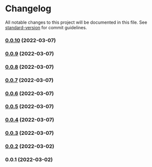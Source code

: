# Changelog

All notable changes to this project will be documented in this file. See [standard-version](https://github.com/conventional-changelog/standard-version) for commit guidelines.

### [0.0.10](https://github.com/sapienstech/michal_test_repo/compare/v0.0.9...v0.0.10) (2022-03-07)

### [0.0.9](https://github.com/sapienstech/michal_test_repo/compare/v0.0.8...v0.0.9) (2022-03-07)

### [0.0.8](https://github.com/sapienstech/michal_test_repo/compare/v0.0.7...v0.0.8) (2022-03-07)

### [0.0.7](https://github.com/sapienstech/michal_test_repo/compare/v0.0.6...v0.0.7) (2022-03-07)

### [0.0.6](https://github.com/sapienstech/michal_test_repo/compare/v0.0.5...v0.0.6) (2022-03-07)

### [0.0.5](https://github.com/sapienstech/michal_test_repo/compare/v0.0.2...v0.0.5) (2022-03-07)

### [0.0.4](https://github.com/sapienstech/michal_test_repo/compare/v0.0.3...v0.0.4) (2022-03-07)

### [0.0.3](https://github.com/sapienstech/michal_test_repo/compare/v0.0.2...v0.0.3) (2022-03-07)

### [0.0.2](https://github.com/sapienstech/michal_test_repo/compare/v0.0.1...v0.0.2) (2022-03-02)

### 0.0.1 (2022-03-02)
